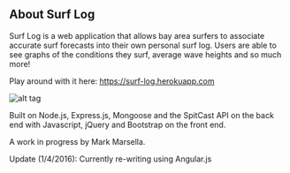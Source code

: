 About Surf Log
--------------

Surf Log is a web application that allows bay area surfers to associate accurate surf forecasts into their own personal surf log.  Users are able to see graphs of the conditions they surf, average wave heights and so much more!  

Play around with it here:  https://surf-log.herokuapp.com

![alt tag](https://cloud.githubusercontent.com/assets/12140339/12187110/c2a1250e-b55d-11e5-9554-ffbdc19039e6.png)

Built on Node.js, Express.js, Mongoose and the SpitCast API on the back end with Javascript, jQuery and Bootstrap on the front end.

A work in progress by Mark Marsella.

Update (1/4/2016):  Currently re-writing using Angular.js
